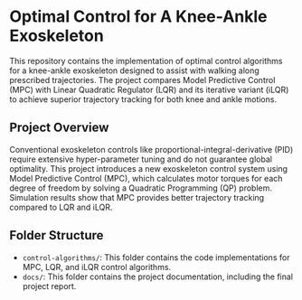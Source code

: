 # Optimal Control for A Knee-Ankle Exoskeleton

This repository contains the implementation of optimal control algorithms for a knee-ankle exoskeleton designed to assist with walking along prescribed trajectories. The project compares Model Predictive Control (MPC) with Linear Quadratic Regulator (LQR) and its iterative variant (iLQR) to achieve superior trajectory tracking for both knee and ankle motions.

## Project Overview

Conventional exoskeleton controls like proportional-integral-derivative (PID) require extensive hyper-parameter tuning and do not guarantee global optimality. This project introduces a new exoskeleton control system using Model Predictive Control (MPC), which calculates motor torques for each degree of freedom by solving a Quadratic Programming (QP) problem. Simulation results show that MPC provides better trajectory tracking compared to LQR and iLQR.

## Folder Structure

- `control-algorithms/`: This folder contains the code implementations for MPC, LQR, and iLQR control algorithms.
- `docs/`: This folder contains the project documentation, including the final project report.
